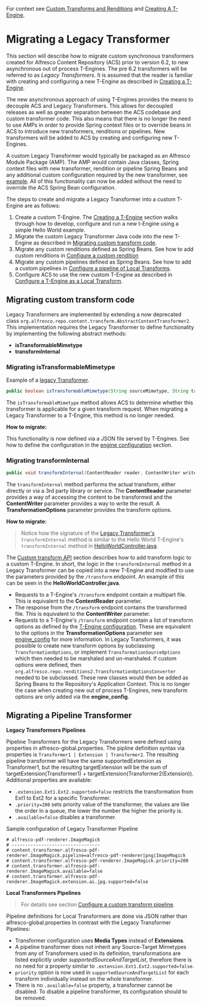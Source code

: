 For context see [Custom Transforms and Renditions](custom-transforms-and-renditions.md) and [Creating A T-Engine](creating-a-t-engine.md).

# Migrating a Legacy Transformer

This section will describe how to migrate custom synchronous transformers
created for Alfresco Content Repository (ACS) prior to version 6.2, to new
asynchronous out of process T-Engines.
The pre 6.2 transformers will be referred to as *Legacy Transformers*.
It is assumed that the reader is familiar with creating and configuring
a new T-Engine as described in [Creating a T-Engine](creating-a-t-engine.md).

The new asynchronous approach of using T-Engines provides the means to
decouple ACS and Legacy Transformers. This allows for decoupled releases
as well as greater separation between the ACS codebase and custom
transformer code. This also means that there is no longer the need to use
AMPs in order to provide Spring context files or to override beans in ACS
to introduce new transformers, renditions or pipelines.
New transformers will be added to ACS by creating and configuring new T-Engines.

A custom Legacy Transformer would typically be packaged as an Alfresco
Module Package (AMP). The AMP would contain Java classes, Spring context
files with new transformer, rendition or pipeline Spring Beans and any
additional custom configuration required by the new transformer, see [example](https://github.com/Alfresco/alfresco-helloworld-transformer/tree/master/alfresco-helloworld-transformer-amp).
All of this functionality can now be added without the need to override
the ACS Spring Bean configuration.

The steps to create and migrate a Legacy Transformer into a custom
T-Engine are as follows:

1. Create a custom T-Engine. The [Creating a T-Engine](creating-a-t-engine.md) section walks through how to
develop, configure and run a new t-Engine using a simple Hello World
example.
2. Migrate the custom Legacy Transformer Java code into the new T-Engine
as described in [Migrating custom transform code](#migrating-custom-transform-code).
3. Migrate any custom renditions defined as Spring Beans.
See how to add custom renditions in [Configure a custom rendition](custom-transforms-and-renditions.md#configure-a-custom-rendition)
4. Migrate any custom pipelines defined as Spring Beans.
See how to add a custom pipelines in [Configure a pipeline of Local Transforms](custom-transforms-and-renditions.md#configure-a-custom-transform-pipeline).
5. Configure ACS to use the new custom T-Engine as described in [Configure a T-Engine as a Local Transform](custom-transforms-and-renditions.md#configure-a-t-engine-as-a-local-transform).

## Migrating custom transform code
Legacy Transformers are implemented by extending a now deprecated class
`org.alfresco.repo.content.transform.AbstractContentTransformer2`.
This implementation requires the Legacy Transformer to define functionality
by implementing the following abstract methods:
* **isTransformableMimetype**
* **transformInternal**

### Migrating isTransformableMimetype
Example of a [legacy Transformer](https://github.com/Alfresco/alfresco-helloworld-transformer/blob/master/alfresco-helloworld-transformer-amp/helloworld-amp/src/main/java/org/alfresco/content/transform/HelloWorldTransformer.java).
```java
public boolean isTransformableMimetype(String sourceMimetype, String targetMimetype, TransformationOptions options)
```
The `isTransformableMimetype` method allows ACS to determine whether
this transformer is applicable for a given transform request.
When migrating a Legacy Transformer to a T-Engine, this method is no longer
needed.

**How to migrate:**

This functionality is now defined via a JSON file served by T-Engines.
See how to define the configuration in the
[engine configuration](#t-engine-configuration) section.

### Migrating transformInternal
```java
public void transformInternal(ContentReader reader, ContentWriter writer,  TransformationOptions options) throws Exception
```
The `transformInternal` method performs the actual transform, either directly
or via a 3rd party library or service. The **ContentReader** parameter
provides a way of accessing the content to be transformed and
the **ContentWriter** parameter provides a way to write the result.
A **TransformationOptions** parameter provides the transform options.

**How to migrate:**

>Notice how the signature of the [Legacy Transformer's](https://github.com/Alfresco/alfresco-helloworld-transformer/blob/master/alfresco-helloworld-transformer-amp/helloworld-amp/src/main/java/org/alfresco/content/transform/HelloWorldTransformer.java#L35) `transformInternal`
method is similar to the Hello World T-Engine's `transformInternal` method
in [HelloWorldController.java](https://github.com/Alfresco/alfresco-helloworld-transformer/blob/master/alfresco-helloworld-transformer-engine/src/main/java/org/alfresco/transformer/HelloWorldController.java#L177).

The [Custom transform API](creating-a-t-engine.md#custom-transform-api) section describes how
to add transform logic to a custom T-Engine. In short, the logic in
the `transformInternal` method in a Legacy Transformer can be copied
into a new T-Engine and modified to use the parameters provided by
the `/transform` endpoint.
An example of this can be seen in the **HelloWorldController.java**.

* Requests to a T-Engine's `/transform` endpoint contain a multipart file.
This is equivalent to the **ContentReader** parameter.
* The response from the `/transform` endpoint contains the transformed file.
This is equivalent to the **ContentWriter** parameter.
* Requests to a T-Engine's `/transform` endpoint contain a list of
transform options as defined by the [T-Engine configuration](creating-a-t-engine.md#t-engine-configuration).
These are equivalent to the options in the **TransformationOptions** parameter
see [engine_config](https://github.com/Alfresco/alfresco-transform-core/blob/master/docs/engine_config.md)
for more information.
In Legacy Transformers, it was possible to create new transform options by
subclassing `TransformationOptions`, or implement `TransformationSourceOptions`
which then needed to be marshaled and un-marshaled. If custom
options were defined, then `org.alfresco.repo.renditions2.TransformationOptionsConverter` needed to be subclassed.
These new classes would then be added as Spring Beans to the Repository's Application Context.
This is no longer the case when creating new out of process T-Engines, new transform options are only added via
the **engine_config**.

## Migrating a Pipeline Transformer

**Legacy Transformers Pipelines**

Pipeline Transformers for the Legacy Transformers were defined using properties in
alfresco-global.properties. The pipline definition syntax via properties is  `Transformer1 | Extension | Transformer2`.
The resulting pipeline transformer will have the same supportedExtension as Transformer1, but the resulting
targetExtension will be the sum of targetExtension(Transformer1) + targetExtension(Transformer2(Extension)).
Additional properties are available:
* `.extension.Ext1.Ext2.supported=false` restricts the transformation from Ext1 to Ext2 for a specific Transformer.
* `.priority=200` sets priority value of the transformer, the values are like the order in a queue,
the lower the number the higher the priority is.
* `.available=false` disables a transformer.

Sample configuration of Legacy Transformer Pipeline
```
# alfresco-pdf-renderer.ImageMagick
# ---------------------------------
# content.transformer.alfresco-pdf-renderer.ImageMagick.pipeline=alfresco-pdf-renderer|png|ImageMagick
# content.transformer.alfresco-pdf-renderer.ImageMagick.priority=200
# content.transformer.alfresco-pdf-renderer.ImageMagick.available=false
# content.transformer.alfresco-pdf-renderer.ImageMagick.extension.ai.jpg.supported=false

```

**Local Transformers Pipelines**

>For details see section [Configure a custom transform pipeline](custom-transforms-and-renditions.md#configure-a-custom-transform-pipeline).

Pipeline definitions for Local Transformers are done via JSON rather than alfresco-global.properties
In contrast with the Legacy Transformer Pipelines:
* Transformer configuration uses **Media Types** instead of **Extensions**.
* A pipeline transformer does not inherit any Source-Target Mimetypes from any
of Transformers used in its definition, transformations are listed explicitly under
*supportedSourceAndTargetList*, therefore there is no need for a property similar to `.extension.Ext1.Ext2.supported=false`.
* `priority` option is now used in `supportedSourceAndTargetList` for each
 transform individually instead on the whole transformer.
* There is no `.available=false` property, a transformer cannot be disabled.
To disable a pipeline transformer, its configuration should to be removed.